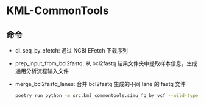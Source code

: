 # KML-CommonTools

## 命令

- dl_seq_by_efetch: 通过 NCBI EFetch 下载序列
- prep_input_from_bcl2fastq: 从 bcl2fastq 结果文件夹中提取样本信息，生成通用分析流程输入文件
- merge_bcl2fastq_lanes: 合并 bcl2fastq 生成的不同 lane 的 fastq 文件

    ```bash
    poetry run python -m src.kml_commontools.simu_fq_by_vcf --wild-type --input-ref /data/mengxf/GitHub/KML-HBV-HAOBO-2/assets/D00330/D00330.fasta --output-prefix /data/mengxf/Project/KML250919-HAOBOHBV-PIPELINE-YANZHENG/work/251028-simu/B-D00330-WT --region D00330.1:1-2000
    ```
